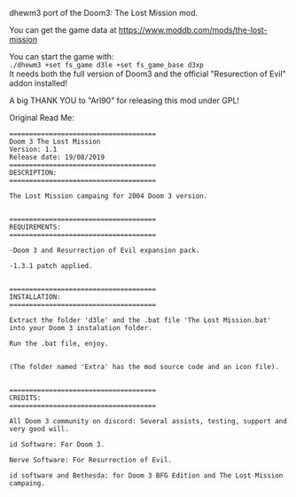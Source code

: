 dhewm3 port of the Doom3: The Lost Mission mod.

You can get the game data at https://www.moddb.com/mods/the-lost-mission

You can start the game with:  
`./dhewm3 +set fs_game d3le +set fs_game_base d3xp`  
It needs both the full version of Doom3 and the official "Resurection of Evil" addon installed!

A big THANK YOU to "Arl90" for releasing this mod under GPL!

Original Read Me:
```
=====================================
Doom 3 The Lost Mission
Version: 1.1
Release date: 19/08/2019
=====================================
DESCRIPTION:
=====================================

The Lost Mission campaing for 2004 Doom 3 version.


=====================================
REQUIREMENTS:
=====================================

-Doom 3 and Resurrection of Evil expansion pack.

-1.3.1 patch applied.


=====================================
INSTALLATION:
=====================================

Extract the folder 'd3le' and the .bat file 'The Lost Mission.bat' into your Doom 3 instalation folder.

Run the .bat file, enjoy.


(The folder named 'Extra' has the mod source code and an icon file).


=====================================
CREDITS:
=====================================

All Doom 3 community on discord: Several assists, testing, support and very good will.

id Software: For Doom 3.

Nerve Software: For Resurrection of Evil.

id software and Bethesda: for Doom 3 BFG Edition and The Lost Mission campaing.
```
